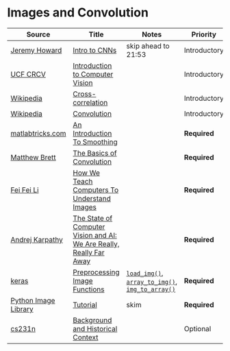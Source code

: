 # Images and Convolution

| Source        | Title         | Notes  | Priority |
| ------------- | ------------- | ------ | -------- |
| [Jeremy Howard](https://www.usfca.edu/data-institute/about-us/researchers)         | [Intro to CNNs](https://www.usfca.edu/data-institute/certificates/deep-learning-part-one) | skip ahead to 21:53 | Introductory
| [UCF CRCV](http://crcv.ucf.edu/) | [Introduction to Computer Vision](https://www.youtube.com/watch?v=715uLCHt4jE&list=PLd3hlSJsX_Imk_BPmB_H3AQjFKZS9XgZm) | | Introductory
| [Wikipedia](https://www.wikipedia.org/) | [Cross-correlation](https://en.wikipedia.org/wiki/Cross-correlation) | | Introductory
| [Wikipedia](https://www.wikipedia.org/) | [Convolution](https://en.wikipedia.org/wiki/Convolution) | | Introductory
| [matlabtricks.com](http://matlabtricks.com/) | [An Introduction To Smoothing](https://matthew-brett.github.io/teaching/smoothing_intro.html) | | **Required**
| [Matthew Brett](https://matthew-brett.github.io/) | [The Basics of Convolution](http://matlabtricks.com/post-3/the-basics-of-convolution) | | **Required**
| [Fei Fei Li](http://vision.stanford.edu/feifeili/) | [How We Teach Computers To Understand Images](https://www.youtube.com/watch?v=40riCqvRoMs) | | **Required**
| [Andrej Karpathy](http://cs.stanford.edu/people/karpathy/) | [The State of Computer Vision and AI: We Are Really, Really Far Away](http://karpathy.github.io/2012/10/22/state-of-computer-vision/) | | **Required**
| [keras](https://keras.io/) | [Preprocessing Image Functions](https://github.com/fchollet/keras/blob/master/keras/preprocessing/image.py) | [`load_img()`](https://github.com/fchollet/keras/blob/master/keras/preprocessing/image.py#L278), [`array_to_img()`](https://github.com/fchollet/keras/blob/master/keras/preprocessing/image.py#L194), [`img_to_array()`](https://github.com/fchollet/keras/blob/master/keras/preprocessing/image.py#L244) | **Required** |
| [Python Image Library](http://www.pythonware.com/products/pil/) | [Tutorial](http://pillow.readthedocs.io/en/3.1.x/handbook/tutorial.html) | skim | **Required** |
| [cs231n](http://cs231n.stanford.edu/index.html) | [Background and Historical Context](https://www.youtube.com/watch?v=g-PvXUjD6qg&list=PLlJy-eBtNFt6EuMxFYRiNRS07MCWN5UIA) | | Optional

